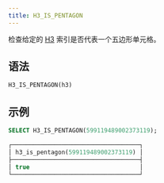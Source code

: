 ```yaml
---
title: H3_IS_PENTAGON
---
```


检查给定的 [H3](https://eng.uber.com/h3/) 索引是否代表一个五边形单元格。

## 语法

```sql
H3_IS_PENTAGON(h3)
```

## 示例

```sql
SELECT H3_IS_PENTAGON(599119489002373119);

┌────────────────────────────────────┐
│ h3_is_pentagon(599119489002373119) │
├────────────────────────────────────┤
│ true                               │
└────────────────────────────────────┘
```